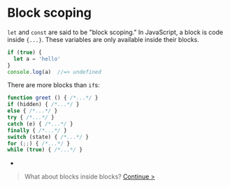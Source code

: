 # Block scoping

`let` and `const` are said to be "block scoping." In JavaScript, a block is code inside `{...}`. These variables are only available inside their blocks.

```js
if (true) {
  let a = 'hello'
}
console.log(a)  //=> undefined
```

There are more blocks than `if`s:

```js
function greet () { /*...*/ }
if (hidden) { /*...*/ }
else { /*...*/ }
try { /*...*/ }
catch (e) { /*...*/ }
finally { /*...*/ }
switch (state) { /*...*/ }
for (;;) { /*...*/ }
while (true) { /*...*/ }
```

-

> What about blocks inside blocks? [Continue >](nested-blocks.md)
